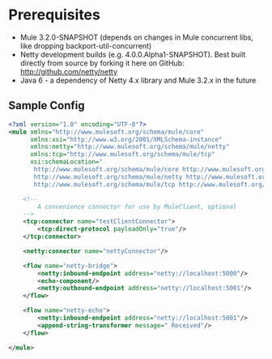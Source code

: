Prerequisites
===============================
* Mule 3.2.0-SNAPSHOT (depends on changes in Mule concurrent libs, like dropping backport-util-concurrent)
* Netty development builds (e.g. 4.0.0.Alpha1-SNAPSHOT). Best built directly from source by forking it here on GitHub: http://github.com/netty/netty
* Java 6 - a dependency of Netty 4.x library and Mule 3.2.x in the future

Sample Config
-------------------------------
```xml
<?xml version="1.0" encoding="UTF-8"?>
<mule xmlns="http://www.mulesoft.org/schema/mule/core"
      xmlns:xsi="http://www.w3.org/2001/XMLSchema-instance"
      xmlns:netty="http://www.mulesoft.org/schema/mule/netty"
      xmlns:tcp="http://www.mulesoft.org/schema/mule/tcp"
      xsi:schemaLocation="
       http://www.mulesoft.org/schema/mule/core http://www.mulesoft.org/schema/mule/core/3.2/mule.xsd
       http://www.mulesoft.org/schema/mule/netty http://www.mulesoft.org/schema/mule/netty/3.2/mule-netty.xsd
       http://www.mulesoft.org/schema/mule/tcp http://www.mulesoft.org/schema/mule/tcp/3.2/mule-tcp.xsd">

    <!--
        A convenience connector for use by MuleClient, optional
    -->
    <tcp:connector name="testClientConnector">
        <tcp:direct-protocol payloadOnly="true"/>
    </tcp:connector>

    <netty:connector name="nettyConnector"/>

    <flow name="netty-bridge">
        <netty:inbound-endpoint address="netty://localhost:5000"/>
        <echo-component/>
        <netty:outbound-endpoint address="netty://localhost:5001"/>
    </flow>

    <flow name="netty-echo">
        <netty:inbound-endpoint address="netty://localhost:5001"/>
        <append-string-transformer message=" Received"/>
    </flow>

</mule>
```
